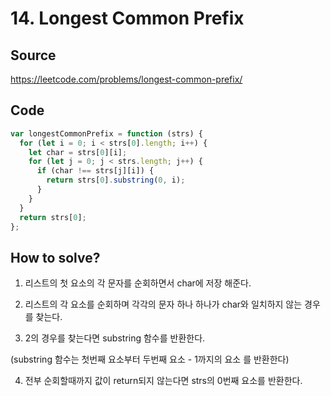 # 14. Longest Common Prefix

## Source

https://leetcode.com/problems/longest-common-prefix/

## Code

```javascript
var longestCommonPrefix = function (strs) {
  for (let i = 0; i < strs[0].length; i++) {
    let char = strs[0][i];
    for (let j = 0; j < strs.length; j++) {
      if (char !== strs[j][i]) {
        return strs[0].substring(0, i);
      }
    }
  }
  return strs[0];
};
```

## How to solve?

1. 리스트의 첫 요소의 각 문자를 순회하면서 char에 저장 해준다.

2. 리스트의 각 요소를 순회하며 각각의 문자 하나 하나가 char와 일치하지 않는 경우를 찾는다.

3. 2의 경우를 찾는다면 substring 함수를 반환한다.

(substring 함수는 첫번째 요소부터 두번째 요소 - 1까지의 요소 를 반환한다)

4. 전부 순회할때까지 값이 return되지 않는다면 strs의 0번째 요소를 반환한다.